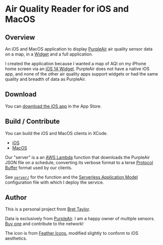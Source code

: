 # Air Quality Reader for iOS and MacOS

## Overview

An iOS and MacOS application to display [PurpleAir](https://www.purpleair.com/)
air quality sensor data on a map, in a
[Widget](https://support.apple.com/en-us/HT207122) and a full application.

I created the application because I wanted a map of AQI on my iPhone home screen
via an [iOS 14 Widget](https://support.apple.com/en-us/HT207122). PurpleAir does
not have a native iOS app, and none of the other air quality apps support
widgets or had the same quality and breadth of data as PurpleAir.

## Download

You can [download the iOS app](https://apps.apple.com/us/app/id1535362123) in
the App Store.

## Build / Contribute

You can build the iOS and MacOS clients in XCode.

  * [iOS](client/ios/)
  * [MacOS](client/macos/)

Our "server" is a an [AWS Lambda](https://aws.amazon.com/lambda/) function that
downloads the PurpleAir JSON file on a schedule, converting its verbose format to
a terse [Protocol Buffer](https://developers.google.com/protocol-buffers) format
used by our clients.

See [`server/`](server/) for the function and the
[Serverless Application Model](https://aws.amazon.com/serverless/sam/)
configuration file with which I deploy the service.

## Author

This is a personal project from [Bret Taylor](mailto:btaylor@gmail.com).

Data is exclusively from [PurpleAir](https://www.purpleair.com/). I am a
happy owner of multiple sensors.
[Buy one](https://www2.purpleair.com/collections/air-quality-sensors) and
contribute to the network!

The icon is from [Feather Icons](https://feathericons.com), modified slightly
to conform to iOS aesthetics.
